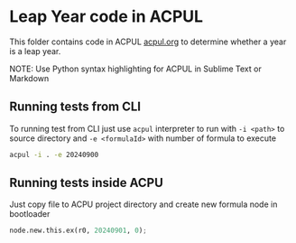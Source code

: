 # Leap Year code in ACPUL

This folder contains code in ACPUL [acpul.org](https://acpul.org/) to determine whether a year is a leap year.

NOTE: Use Python syntax highlighting for ACPUL in Sublime Text or Markdown

## Running tests from CLI

To running test from CLI just use `acpul` interpreter to run with `-i <path>` to source directory and `-e <formulaId>` with number of formula to execute

```sh
acpul -i . -e 20240900
```

## Running tests inside ACPU

Just copy file to ACPU project directory and create new formula node in bootloader

```py
node.new.this.ex(r0, 20240901, 0);
```

